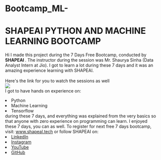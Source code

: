 # Bootcamp_ML-
# SHAPEAI PYTHON AND MACHINE LEARNING BOOTCAMP
Hi I made this project during the 7 Days Free Bootcamp, conducted by <b> SHAPEAI
</b>.
The instructor during the session was Mr. Shaurya Sinha (Data Analyst Intern at Jio). I got to learn a lot during these 7 days and it was an amazing experience learning with SHAPEAI. <br><br>Here's the link for you to watch the sessions as well<br>
<a href="https://youtube.com/playlist?list=PL7zl8TDRnbulkeQlgM8Ggz9UcnhaeIkDp"> <img src="https://github.com/ShapeAI/PYTHON-AND-DATA ANALYTICS/blob/main/YOUTUBE THUMBNAIL-5.png"> </a>
<br>I got to have hands on experience on:
<li>Python
<li>Machine Learning
<li>Tensorflow
<br>during these 7 days, and everything was explained from the very basics so that
anyone with zero experience on programming can learn.
I enjoyed these 7 days, you can as well. To register for next free 7 days bootcamp, visit: <a href="https://www.shapeai.tech"> www.shapeal.tech</a>
or follow SHAPEAI on:
<li><a href=
"https://in.linkedin.com/company/shapeai">LinkedIn</a>
<li><a href=
"https://www.instagram.com/shape.ai/?hl=en">Instagram</a>
<li> 
<a href=
"https://www.youtube.com/channel/UCTUVDLTW9meuDXWcbmISPdA">YouTube</a>
</li>
<li><a href="https://github.com/shapeai">GitHub</a></li>
